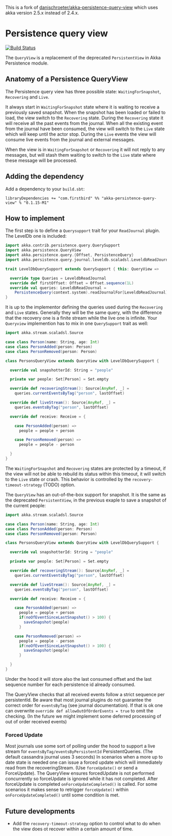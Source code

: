 This is a fork of [danischroeter/akka-persistence-query-view](https://github.com/danischroeter/akka-persistence-query-view) which uses akka version 2.5.x instead of 2.4.x.

Persistence query view
======================

[![Build Status](https://travis-ci.org/firstbirdtech/akka-persistence-query-view.svg?branch=master)](https://travis-ci.org/firstbirdtech/akka-persistence-query-view)

The `QueryView` is a replacement of the deprecated `PersistentView` in Akka Persistence module.

## Anatomy of a Persistence QueryView
The Persistence query view has three possible state: `WaitingForSnapshot`, `Recovering` and `Live`. 

It always start in `WaitingForSnapshot` state where it is waiting to receive a previously saved snapshot. When the snapshot has been loaded or failed to load, the view switch to the `Recovering` state. 
During the `Recovering` state it will receive all the past events from the journal. When all the existing event from the journal have been consumed, the view will switch to the `Live` state which will keep until the actor stop. 
During the `Live` events the view will consume live events from the journal and external messages.

When the view is in `WaitingForSnapshot` or `Recovering` it will not reply to any messages, but will stash them waiting to switch to the `Live` state where these message will be processed.

## Adding the dependency

Add a dependency to your `build.sbt`:

```
libraryDependencies += "com.firstbird" %% "akka-persistence-query-view" % "0.1.15-M1"
```

## How to implement
The first step is to define a `Querysupport` trait for your `ReadJournal` plugin. The LevelDb one is included:
```scala
import akka.contrib.persistence.query.QuerySupport
import akka.persistence.QueryView
import akka.persistence.query.{Offset, PersistenceQuery}
import akka.persistence.query.journal.leveldb.scaladsl.LeveldbReadJournal

trait LevelDbQuerySupport extends QuerySupport { this: QueryView =>

  override type Queries = LeveldbReadJournal
  override def firstOffset: Offset = Offset.sequence(1L)
  override val queries: LeveldbReadJournal =
    PersistenceQuery(context.system).readJournalFor[LeveldbReadJournal](LeveldbReadJournal.Identifier)
}
```

It is up to the implementor defining the queries used during the `Recovering` and `Live` states. Generally they will be the same query, with the difference that the recovery one is a finite stream while the live one is infinite. 
Your `Queryview` implemention has to mix in one `QuerySupport` trait as well:

```scala
import akka.stream.scaladsl.Source

case class Person(name: String, age: Int)
case class PersonAdded(person: Person)
case class PersonRemoved(person: Person)

class PersonsQueryView extends QueryView with LevelDbQuerySupport {

  override val snapshotterId: String = "people"

  private var people: Set[Person] = Set.empty

  override def recoveringStream(): Source[AnyRef, _] =
    queries.currentEventsByTag("person", lastOffset)

  override def liveStream(): Source[AnyRef, _] =
    queries.eventsByTag("person", lastOffset)

  override def receive: Receive = {

    case PersonAdded(person) =>
      people = people + person

    case PersonRemoved(person) =>
      people = people - person

  }
}
```

The `WaitingForSnapshot` and `Recovering` states are protected by a timeout, if the view will not be able to rebuild its status within this timeout, it will switch to the `Live` state or crash. This behavior is controlled by the `recovery-timeout-strategy` (TODO) option.

The `QueryView` has an out-of-the-box support for snapshot. It is the same as the deprecated `PersistentView`, in the previous exaple to save a snapshot of the current people:

```scala
import akka.stream.scaladsl.Source

case class Person(name: String, age: Int)
case class PersonAdded(person: Person)
case class PersonRemoved(person: Person)

class PersonsQueryView extends QueryView with LevelDbQuerySupport {

  override val snapshotterId: String = "people"

  private var people: Set[Person] = Set.empty

  override def recoveringStream(): Source[AnyRef, _] =
    queries.currentEventsByTag("person", lastOffset)

  override def liveStream(): Source[AnyRef, _] =
    queries.eventsByTag("person", lastOffset)

  override def receive: Receive = {

    case PersonAdded(person) =>
      people = people + person
      if(noOfEventSinceLastSnapshot() > 100) {
        saveSnapshot(people)
      }

    case PersonRemoved(person) =>
      people = people - person
      if(noOfEventSinceLastSnapshot() > 100) {
        saveSnapshot(people)
      }

  }
}
```

Under the hood it will store also the last consumed offset and the last sequence number for each persistence id already consumed.

The QueryView checks that all received events follow a strict sequence per persistentId. Be aware that most journal plugins do not guarantee the correct order for `eventsByTag` (see journal documentation). 
If that is ok one can overwrite `override def allowOutOfOrderEvents = true` to omit the checking. (In the future we might implement some deferred processing of out of order received events)

### Forced Update
Most journals use some sort of polling under the hood to support a live stream for `eventsByTag/eventsByPersistentId` PersistentQueries. (The default cassandra journal uses 3 seconds)
In scenarios when a more up to date state is needed one can issue a forced update which will immediately read from the recoveringStream. (Use `forceUpdate()` or send a ForceUpdate).
The QueryView ensures forcedUpdate is not performed concurrently so forceUpdate is ignored while it has not completed. After forceUpdate is completed `onForceUpdateCompleted()` is called.
For some scenarios it makes sense to retrigger `forceUpdate()` within `onForceUpdateCompleted()` until some condition is met.

## Future developments
 * Add the `recovery-timeout-strategy` option to control what to do when the view does ot recover within a certain amount of time.
